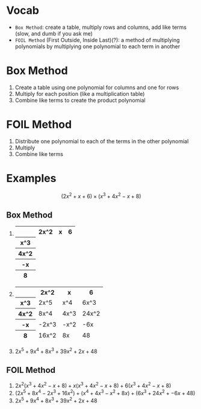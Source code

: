 # Vocab
- `Box Method`: create a table, multiply rows and columns, add like terms (slow, and dumb if you ask me)
- `FOIL Method` (First Outside, Inside Last)(?): a method of multiplying polynomials by multiplying one polynomial to each term in another

# Box Method
1. Create a table using one polynomial for columns and one for rows
2. Multiply for each position (like a multiplication table)
3. Combine like terms to create the product polynomial

# FOIL Method
1. Distribute one polynomial to each of the terms in the other polynomial
2. Multiply
3. Combine like terms

# Examples
$$
	(2x^2+x+6) \times (x^3+4x^2-x+8)
$$

## Box Method

1. <table> <!--How make inside borders? Also, MD table instead? PLEASE-->
	<thead>
		<th>
		<th>2x^2
		<th>x
		<th>6
	<tr><th>x^3
	<tr><th>4x^2
	<tr><th>-x
	<tr><th>8
	</table>
2. <table>
		<thead>
			<th>
			<th>2x^2
			<th>x
			<th>6
		<tr>
			<th>x^3
			<td>2x^5
			<td>x^4
			<td>6x^3
		<tr>
			<th>4x^2
			<td>8x^4
			<td>4x^3
			<td>24x^2
		<tr>
			<th>-x
			<td>-2x^3
			<td>-x^2
			<td>-6x
		<tr>
			<th>8
			<td>16x^2
			<td>8x
			<td>48
	</table>
3. $2x^5 + 9x^4 + 8x^3 + 39x^2 + 2x + 48$

## FOIL Method
1. $2x^2(x^3+4x^2-x+8) + x(x^3+4x^2-x+8) + 6(x^3+4x^2-x+8)$
2. $(2x^5 + 8x^4 -2x^3 + 16x^2) + (x^4 + 4x^3 -x^2 + 8x) + (6x^3 + 24x^2 + -6x + 48)$
3. $2x^5 + 9x^4 + 8x^3 + 39x^2 + 2x + 48$
